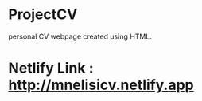 # ProjectCV
 personal CV webpage created using HTML.

# Netlify Link : http://mnelisicv.netlify.app
